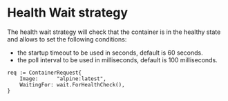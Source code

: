 # Health Wait strategy

The health wait strategy will check that the container is in the healthy state and allows to set the following conditions:

- the startup timeout to be used in seconds, default is 60 seconds.
- the poll interval to be used in milliseconds, default is 100 milliseconds.

```golang
req := ContainerRequest{
	Image:      "alpine:latest",
	WaitingFor: wait.ForHealthCheck(),
}
```
